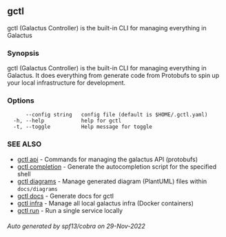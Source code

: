 ## gctl

gctl (Galactus Controller) is the built-in CLI for managing everything in Galactus

### Synopsis

gctl (Galactus Controller) is the built-in CLI for managing everything in Galactus.
It does everything from generate code from Protobufs to spin up your local infrastructure for
development.

### Options

```
      --config string   config file (default is $HOME/.gctl.yaml)
  -h, --help            help for gctl
  -t, --toggle          Help message for toggle
```

### SEE ALSO

* [gctl api](gctl_api.md)	 - Commands for managing the galactus API (protobufs)
* [gctl completion](gctl_completion.md)	 - Generate the autocompletion script for the specified shell
* [gctl diagrams](gctl_diagrams.md)	 - Manage generated diagram (PlantUML) files within `docs/diagrams`
* [gctl docs](gctl_docs.md)	 - Generate docs for gctl
* [gctl infra](gctl_infra.md)	 - Manage all local galactus infra (Docker containers)
* [gctl run](gctl_run.md)	 - Run a single service locally

###### Auto generated by spf13/cobra on 29-Nov-2022
